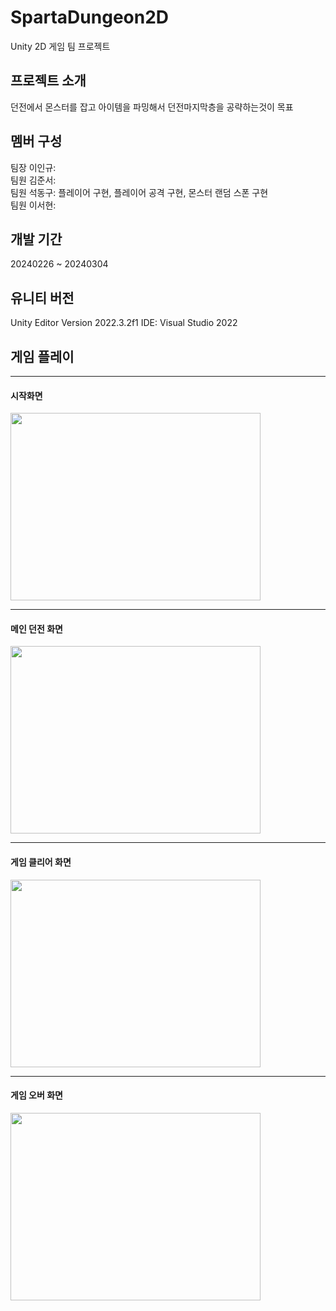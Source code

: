 # SpartaDungeon2D
Unity 2D 게임 팀 프로젝트

## 프로젝트 소개
던전에서 몬스터를 잡고 아이템을 파밍해서 던전마지막층을 공략하는것이 목표

## 멤버 구성
팀장 이인규:    
팀원 김준서:    
팀원 석동구: 플레이어 구현, 플레이어 공격 구현, 몬스터 랜덤 스폰 구현   
팀원 이서현: 

## 개발 기간
20240226 ~ 20240304

## 유니티 버전
Unity Editor Version 2022.3.2f1
IDE: Visual Studio 2022

## 게임 플레이
---
#### 시작화면
<img src = "https://github.com/Rivene/SpartaDungeon2D/assets/129824716/b75fcac7-3919-44d6-8092-513d29c3847a" width="400" height="300"/>

---
#### 메인 던전 화면
<img src = "https://github.com/Rivene/SpartaDungeon2D/assets/129824716/a9227ccb-22ad-41a1-81dc-00eabf1674ce" width="400" height="300"/>

---
#### 게임 클리어 화면
<img src = "https://github.com/Rivene/SpartaDungeon2D/assets/129824716/9b86408f-d6ba-4018-b551-d462251bb670" width="400" height="300"/>

---
#### 게임 오버 화면
<img src = "https://github.com/Rivene/SpartaDungeon2D/assets/129824716/57ff1015-13ca-4598-9bff-5779aad5c20a" width="400" height="300"/>
